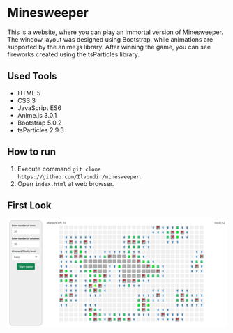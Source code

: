 # Minesweeper
This is a website, where you can play an immortal version of Minesweeper. The window layout was designed using Bootstrap, while animations are supported by the anime.js library. After winning the game, you can see fireworks created using the tsParticles library.

## Used Tools
- HTML 5
- CSS 3
- JavaScript ES6
- Anime.js 3.0.1
- Bootstrap 5.0.2
- tsParticles 2.9.3

## How to run
1. Execute command `git clone https://github.com/Ilvondir/minesweeper`.
2. Open `index.html` at web browser.

## First Look
![firstlook](img/firstlook.png?raw=true)
